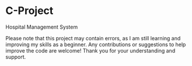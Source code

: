 # C-Project
Hospital Management System

Please note that this project may contain errors, as I am still learning and improving my skills as a beginner. Any contributions or suggestions to help improve the code are welcome!
Thank you for your understanding and support.
